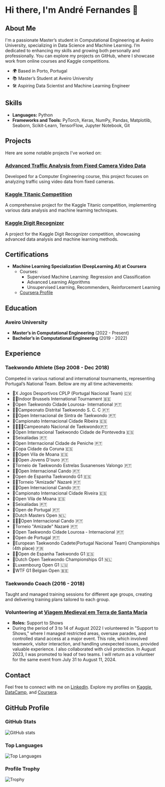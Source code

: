 # Hi there, I'm André Fernandes 👋

## About Me
I'm a passionate Master’s student in Computational Engineering at Aveiro University, specializing in Data Science and Machine Learning. I’m dedicated to enhancing my skills and growing both personally and professionally. You can explore my projects on GitHub, where I showcase work from online courses and Kaggle competitions.

- 🌍 Based in Porto, Portugal
- 📚 Master’s Student at Aveiro University
- 🛠️ Aspiring Data Scientist and Machine Learning Engineer

## Skills
- **Languages:** Python
- **Frameworks and Tools:** PyTorch, Keras, NumPy, Pandas, Matplotlib, Seaborn, Scikit-Learn, TensorFlow, Jupyter Notebook, Git

## Projects
Here are some notable projects I've worked on:

### [Advanced Traffic Analysis from Fixed Camera Video Data](https://github.com/vBarFace/ADVANCED-TRAFFIC-ANALYSIS-FROM-FIXED-CAMERA-VIDEO-DATA)
Developed for a Computer Engineering course, this project focuses on analyzing traffic using video data from fixed cameras.

### [Kaggle Titanic Competition](https://github.com/vBarFace/Kaggle_Titanic_Competition)
A comprehensive project for the Kaggle Titanic competition, implementing various data analysis and machine learning techniques.

### [Kaggle Digit Recognizer](https://github.com/vBarFace/Kaggle-Digit-Recognizer)
A project for the Kaggle Digit Recognizer competition, showcasing advanced data analysis and machine learning methods.

## Certifications
- **Machine Learning Specialization (DeepLearning.AI) at Coursera**
  - Courses:
    - Supervised Machine Learning: Regression and Classification
    - Advanced Learning Algorithms
    - Unsupervised Learning, Recommenders, Reinforcement Learning
  - [Coursera Profile](https://www.coursera.org/user/fb5210b9b4949a09c98ddb03be592915)

## Education
### Aveiro University
- **Master’s in Computational Engineering** (2022 - Present)
- **Bachelor’s in Computational Engineering** (2019 - 2022)

## Experience

### Taekwondo Athlete (Sep 2008 - Dec 2018)
Competed in various national and international tournaments, representing Portugal’s National Team. Bellow are my all time achievements:

- 🥇X Jogos Desportivos CPLP (Portugal Nacional Team) 🇨🇻
- 🥇🥇Indoor Brussels International Tournament 🇧🇪
- 🥇Open Taekwondo Cidade Lourosa- International 🇵🇹
- 🥇🥇Campeonato Distrital Taekwondo S. C. C 🇵🇹
- 🥇🥇Open Internacional de Sintra de Taekwondo 🇵🇹
- 🥇Campionato Internacional Cidade Ribeira 🇪🇸
- 🥇🥇🥇🥇Campeonato Nacional de Taekwondo🇵🇹
- 🥇Open Internacional Taekwondo Cidade de Pontevedra 🇪🇸
- 🥇Seixalíadas 🇵🇹
- 🥇Open Internacional Cidade de Peniche 🇵🇹
- 🥇Copa Cidade da Coruna 🇪🇸
- 🥇🥇Open Vila de Moana 🇪🇸
- 🥇🥇Open Jovens D'ouro 🇵🇹
- 🥇Torneio de Taekwondo Estrelas Susanenses Valongo 🇵🇹
- 🥇🥇Open Internacional Cando 🇵🇹
- 🥈Open de Espanha Taekwondo G1 🇪🇸
- 🥈🥈Torneio "Amizade" Nazaré 🇵🇹
- 🥈🥈Open Internacional Cando 🇵🇹
- 🥈Campionato Internacional Cidade Riveira 🇪🇸
- 🥈Open Vila de Moana 🇪🇸
- 🥈Seixalíadas 🇵🇹
- 🥈Open de Portugal 🇵🇹
- 🥉Dutch Masters Open 🇳🇱
- 🥉🥉🥉Open Internacional Cando 🇵🇹
- 🥉Torneio "Amizade" Nazaré 🇵🇹
- 🥉Open Taekwondo Cidade Lourosa - Internacional 🇵🇹
- 🥉Open de Portugal 🇵🇹
- 🏅European Taekwondo Cadete(Portugal Nacional Team) Championships (4th place) 🇫🇷
- 🏅🏅Open de Espanha Taekwondo G1 🇪🇸
- 🏅Dutch Open Taekwondo Championships G1 🇳🇱
- 🏅Luxembourg Open G1 🇱🇺
- 🏅WTF G1 Belgian Open 🇧🇪

### Taekwondo Coach (2016 - 2018)
Taught and managed training sessions for different age groups, creating and delivering training plans tailored to each group.

### Volunteering at [Viagem Medieval em Terra de Santa Maria](https://www.viagemmedieval.com/)
- **Roles:** Support to Shows
- During the period of 3 to 14 of August 2022 I volunteered in "Support to Shows," where I managed restricted areas, oversaw parades, and controlled stand access at a major event. This role, which involved teamwork, visitor interaction, and handling unexpected issues, provided valuable experience. I also collaborated with civil protection. In August 2023, I was promoted to lead of two teams. I will return as a volunteer for the same event from July 31 to August 11, 2024.

## Contact
Feel free to connect with me on [LinkedIn](https://www.linkedin.com/in/andr%C3%A9-fernandes-868006207/). Explore my profiles on [Kaggle](https://www.kaggle.com/andrfernandes16), [DataCamp](https://www.datacamp.com/portfolio/KaraBassasa), and [Coursera](https://www.coursera.org/user/fb5210b9b4949a09c98ddb03be592915).

## GitHub Profile

### GitHub Stats
![GitHub stats](https://github-readme-stats.vercel.app/api?username=vBarFace&count_private=true&show_icons=true&hide=prs&theme=radical)

### Top Languages
![Top Languages](https://github-readme-stats.vercel.app/api/top-langs/?username=vBarFace&theme=radical)

### Profile Trophy
![Trophy](https://github-profile-trophy.vercel.app/?username=vBarFace)
